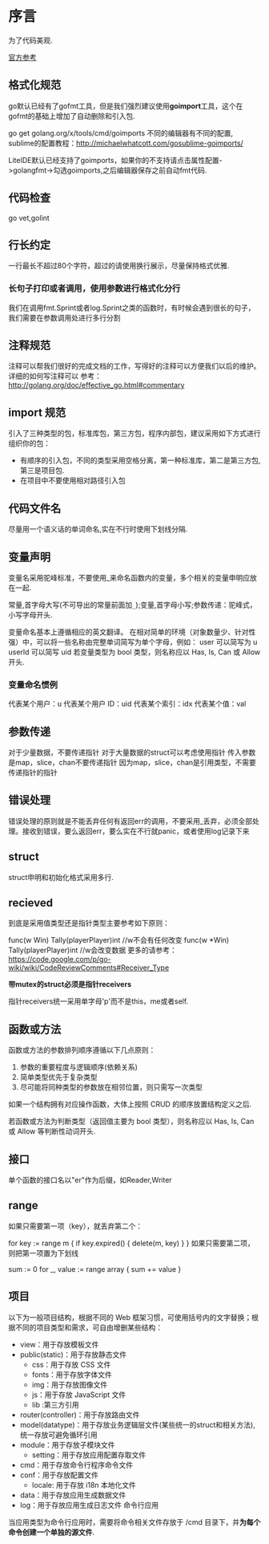 # 序言

为了代码美观.

[官方参考](http://ilovers.sinaapp.com/doc/golang-specification.html)

## 格式化规范
go默认已经有了gofmt工具，但是我们强烈建议使用**goimport**工具，这个在gofmt的基础上增加了自动删除和引入包.

go get golang.org/x/tools/cmd/goimports
不同的编辑器有不同的配置, sublime的配置教程：http://michaelwhatcott.com/gosublime-goimports/

LiteIDE默认已经支持了goimports，如果你的不支持请点击属性配置->golangfmt->勾选goimports,之后编辑器保存之前自动fmt代码.

## 代码检查
go vet,golint

## 行长约定

一行最长不超过80个字符，超过的请使用换行展示，尽量保持格式优雅.

### 长句子打印或者调用，使用参数进行格式化分行

我们在调用fmt.Sprint或者log.Sprint之类的函数时，有时候会遇到很长的句子，我们需要在参数调用处进行多行分割

## 注释规范

注释可以帮我们很好的完成文档的工作，写得好的注释可以方便我们以后的维护。详细的如何写注释可以
参考：http://golang.org/doc/effective_go.html#commentary

## import 规范
引入了三种类型的包，标准库包，第三方包，程序内部包，建议采用如下方式进行组织你的包：
- 有顺序的引入包，不同的类型采用空格分离，第一种标准库，第二是第三方包,第三是项目包.
- 在项目中不要使用相对路径引入包

## 代码文件名
尽量用一个语义话的单词命名,实在不行时使用下划线分隔.

## 变量声明

变量名采用驼峰标准，不要使用_来命名函数内的变量，多个相关的变量申明应放在一起.

常量,首字母大写(不可导出的常量前面加`_`);变量,首字母小写;参数传递：驼峰式，小写字母开头.

变量命名基本上遵循相应的英文翻译。
在相对简单的环境（对象数量少、针对性强）中，可以将一些名称由完整单词简写为单个字母，例如：
user 可以简写为 u
userId 可以简写 uid
若变量类型为 bool 类型，则名称应以 Has, Is, Can 或 Allow 开头.

### 变量命名惯例

代表某个用户：u
代表某个用户 ID：uid
代表某个索引：idx
代表某个值：val

## 参数传递

对于少量数据，不要传递指针
对于大量数据的struct可以考虑使用指针
传入参数是map，slice，chan不要传递指针
因为map，slice，chan是引用类型，不需要传递指针的指针

## 错误处理

错误处理的原则就是不能丢弃任何有返回err的调用，不要采用_丢弃，必须全部处理。接收到错误，要么返回err，要么实在不行就panic，或者使用log记录下来

## struct

struct申明和初始化格式采用多行.

## recieved

到底是采用值类型还是指针类型主要参考如下原则：

func(w Win) Tally(playerPlayer)int    //w不会有任何改变
func(w *Win) Tally(playerPlayer)int    //w会改变数据
更多的请参考：https://code.google.com/p/go-wiki/wiki/CodeReviewComments#Receiver_Type

**带mutex的struct必须是指针receivers**

指针receivers统一采用单字母'p'而不是this，me或者self.

## 函数或方法

函数或方法的参数排列顺序遵循以下几点原则：
1. 参数的重要程度与逻辑顺序(依赖关系)
2. 简单类型优先于复杂类型
3. 尽可能将同种类型的参数放在相邻位置，则只需写一次类型

如果一个结构拥有对应操作函数，大体上按照 CRUD 的顺序放置结构定义之后.

若函数或方法为判断类型（返回值主要为 bool 类型），则名称应以 Has, Is, Can 或 Allow 等判断性动词开头.

## 接口

单个函数的接口名以"er"作为后缀，如Reader,Writer

## range
如果只需要第一项（key），就丢弃第二个：

for key := range m {
    if key.expired() {
        delete(m, key)
    }
}
如果只需要第二项，则把第一项置为下划线

sum := 0
for _, value := range array {
    sum += value
}

## 项目
以下为一般项目结构，根据不同的 Web 框架习惯，可使用括号内的文字替换；根据不同的项目类型和需求，可自由增删某些结构：

- view：用于存放模板文件
- public(static)：用于存放静态文件
    - css：用于存放 CSS 文件
    - fonts：用于存放字体文件
    - img：用于存放图像文件
    - js：用于存放 JavaScript 文件
    - lib :第三方引用
- router(controller)：用于存放路由文件
- model(datatype)：用于存放业务逻辑层文件(某些统一的struct和相关方法),统一存放可避免循环引用
- module：用于存放子模块文件
    - setting：用于存放应用配置存取文件
- cmd：用于存放命令行程序命令文件
- conf：用于存放配置文件
    - locale: 用于存放 i18n 本地化文件
- data：用于存放应用生成数据文件
- log：用于存放应用生成日志文件
命令行应用

当应用类型为命令行应用时，需要将命令相关文件存放于 /cmd 目录下，并**为每个命令创建一个单独的源文件**.
